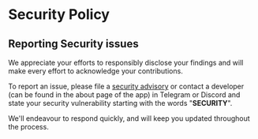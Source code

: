 # Security Policy

## Reporting Security issues

We appreciate your efforts to responsibly disclose your findings and will make every effort to
acknowledge your contributions.

To report an issue, please file a [security advisory](https://github.com/lingyicute/YiTap/security/advisories/new)
or contact a developer (can be found in the about page of the app) in Telegram or Discord and
state your security vulnerability starting with the words "**SECURITY**".

We'll endeavour to respond quickly, and will keep you updated throughout the process.
